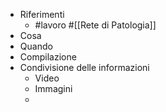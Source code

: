 - Riferimenti
	- #lavoro #[[Rete di Patologia]]
- Cosa
- Quando
- Compilazione
- Condivisione delle informazioni
	- Video
	- Immagini
	-